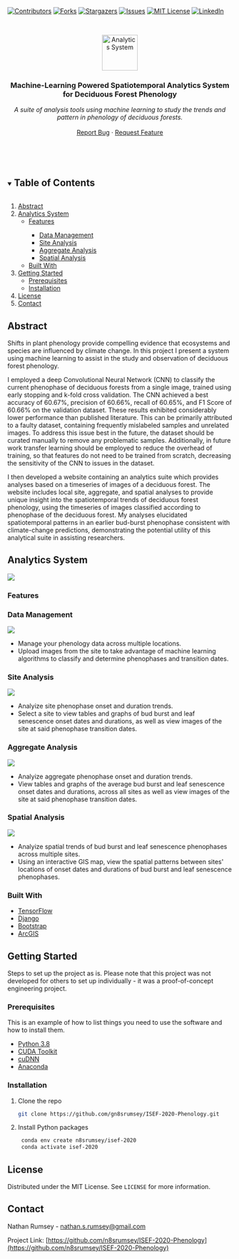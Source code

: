 [![Contributors][contributors-shield]][contributors-url]
[![Forks][forks-shield]][forks-url]
[![Stargazers][stars-shield]][stars-url]
[![Issues][issues-shield]][issues-url]
[![MIT License][license-shield]][license-url]
[![LinkedIn][linkedin-shield]][linkedin-url]



<!-- PROJECT LOGO -->
<br />
<p align="center">
  <a href="https://github.com/n8srumsey/ISEF-2020-Phenology">
    <img src="readme_images/logo.png" alt="Analytics System" width=80>
  </a>

  <h3 align="center"><b>Machine-Learning Powered Spatiotemporal Analytics System for Deciduous Forest Phenology</b></h3>

  <p align="center">
    <i>A suite of analysis tools using machine learning to study the trends and pattern in phenology of deciduous forests.</i>
    <br />
    <br />
    <a href="https://github.com/n8srumsey/ISEF-2020-Phenology/issues">Report Bug</a>
    ·
    <a href="https://github.com/n8srumsey/ISEF-2020-Phenology/issues">Request Feature</a>
  </p>
<br />
<br />
</p>




<!-- TABLE OF CONTENTS -->
<details open="open">
  <summary><h2 style="display: inline-block">Table of Contents</h2></summary>
  <ol>
    <li> 
      <a href="#abstract">Abstract</a>
    </li>
    <li>
      <a href="#analytics-system">Analytics System</a>
      <ul>
        <li><a href="#features">Features</a></li>
        <ul><li><a href="#data-management">Data Management</a></li>
        <li><a href="#site-analysis">Site Analysis</a></li>
        <li><a href="#aggregate-analysis">Aggregate Analysis</a></li>
        <li><a href="#spatial-analysis">Spatial Analysis</a></li>
      </ul>
      <li><a href="#built-with">Built With</a></li>
      </ul>
    </li>
    <li>
      <a href="#getting-started">Getting Started</a>
      <ul>
        <li><a href="#prerequisites">Prerequisites</a></li>
        <li><a href="#installation">Installation</a></li>
      </ul>
    </li>
    <li><a href="#license">License</a></li>
    <li><a href="#contact">Contact</a></li>
  </ol>
</details>

<!-- ABOUT THE PROJECT -->
## Abstract
Shifts in plant phenology provide compelling evidence that ecosystems and species are influenced by climate change. In this project I present a system using machine learning to assist in the study and observation of deciduous forest phenology.

I employed a deep Convolutional Neural Network (CNN) to classify the current phenophase of deciduous forests from a single image, trained using early stopping and k-fold cross validation. The CNN achieved a best accuracy of 60.67%, precision of 60.66%, recall of 60.65%, and F1 Score of 60.66% on the validation dataset. These results exhibited considerably lower performance than published literature. This can be primarily attributed to a faulty dataset, containing frequently mislabeled samples and unrelated images. To address this issue best in the future, the dataset should be curated manually to remove any problematic samples. Additionally, in future work transfer learning should be employed to reduce the overhead of training, so that features do not need to be trained from scratch, decreasing the sensitivity of the CNN to issues in the dataset.

I then developed a website containing an analytics suite which provides analyses based on a timeseries of images of a deciduous forest. The website includes local site, aggregate, and spatial analyses to provide unique insight into the spatiotemporal trends of deciduous forest phenology, using the timeseries of images classified according to phenophase of the deciduous forest. My analyses elucidated spatiotemporal patterns in an earlier bud-burst phenophase consistent with climate-change predictions, demonstrating the potential utility of this analytical suite in assisting researchers.  

## Analytics System

<img src="readme_images/HomePage.png">

### **Features**

### Data Management

<img src="readme_images/DataManagement.png"> 

- Manage your phenology data across multiple locations.
- Upload images from the site to take advantage of machine learning algorithms to classify and determine phenophases and transition dates.

### Site Analysis

<img src="readme_images/SiteAnalysis1.png">

- Analyize site phenophase onset and duration trends.
- Select a site to view tables and graphs of bud burst and leaf senescence onset dates and durations, as well as view images of the site at said phenophase transition dates.

### Aggregate Analysis

<img src="readme_images/AggregateAnalysis.png">

- Analyize aggregate phenophase onset and duration trends.
- View tables and graphs of the average bud burst and leaf senescence onset dates and durations, across all sites as well as view images of the site at said phenophase transition dates.

### Spatial Analysis

<img src="readme_images/SpatialAnalysis.png">

- Analyize spatial trends of bud burst and leaf senescence phenophases across multiple sites.
- Using an interactive GIS map, view the spatial patterns between sites' locations of onset dates and durations of bud burst and leaf senescence phenophases.

### Built With

* [TensorFlow](https://www.tensorflow.org/)
* [Django](https://www.djangoproject.com/)
* [Bootstrap](https://getbootstrap.com/)
* [ArcGIS](https://developers.arcgis.com/javascript/latest/)



<!-- GETTING STARTED -->
## Getting Started

Steps to set up the project as is. Please note that this project was not developed for others to set up individually - it was a proof-of-concept engineering project.

### Prerequisites

This is an example of how to list things you need to use the software and how to install them.

* [Python 3.8](https://www.python.org/)
* [CUDA Toolkit](https://developer.nvidia.com/cuda-toolkit)
* [cuDNN](https://developer.nvidia.com/cudnn)
* [Anaconda](https://anaconda.org)

### Installation

1. Clone the repo

   ```sh
   git clone https://github.com/gn8srumsey/ISEF-2020-Phenology.git
   ```

2. Install Python packages

   ```sh
    conda env create n8srumsey/isef-2020
    conda activate isef-2020
   ```

<!-- LICENSE -->
## License

Distributed under the MIT License. See `LICENSE` for more information.

<!-- CONTACT -->
## Contact

Nathan Rumsey - nathan.s.rumsey@gmail.com

Project Link: [https://github.com/n8srumsey/ISEF-2020-Phenology](https://github.com/n8srumsey/ISEF-2020-Phenology)

[contributors-shield]: https://img.shields.io/github/contributors/n8srumsey/ISEF-2020-Phenology.svg?style=for-the-badge
[contributors-url]: https://github.com/n8srumsey/ISEF-2020-Phenology/graphs/contributors
[forks-shield]: https://img.shields.io/github/forks/n8srumsey/ISEF-2020-Phenology.svg?style=for-the-badge
[forks-url]: https://github.com/n8srumsey/ISEF-2020-Phenology/network/members
[stars-shield]: https://img.shields.io/github/stars/n8srumsey/ISEF-2020-Phenology.svg?style=for-the-badge
[stars-url]: https://github.com/n8srumsey/ISEF-2020-Phenology/stargazers
[issues-shield]: https://img.shields.io/github/issues/n8srumsey/ISEF-2020-Phenology.svg?style=for-the-badge
[issues-url]: https://github.com/n8srumsey/ISEF-2020-Phenology/issues
[license-shield]: https://img.shields.io/github/license/n8srumsey/ISEF-2020-Phenology?label=license&style=for-the-badge
[license-url]: https://github.com/n8srumsey/ISEF-2020-Phenology/blob/master/LICENSE.txt
[linkedin-shield]: https://img.shields.io/badge/-LinkedIn-black.svg?style=for-the-badge&logo=linkedin&colorB=555
[linkedin-url]: https://www.linkedin.com/in/nathan-rumsey-66ab1320a/

